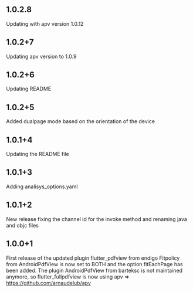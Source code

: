 ## 1.0.2.8
Updating with apv version 1.0.12
## 1.0.2+7
Updating apv version to 1.0.9

## 1.0.2+6
Updating README

## 1.0.2+5
Added dualpage mode based on the orientation of the device

## 1.0.1+4

Updating the README file

## 1.0.1+3

Adding analisys_options.yaml

## 1.0.1+2
New release fixing the channel id for the invoke method and renaming java and objc files


## 1.0.0+1

First release of the updated plugin flutter_pdfview from endigo
Fitpolicy from AndroidPdfView is now set to BOTH and the option fitEachPage has been added.
The plugin AndroidPdfView from barteksc is not maintained anymore, so flutter_fullpdfview is now using apv => https://github.com/arnaudelub/apv
